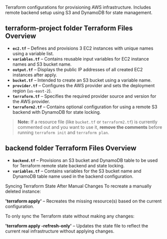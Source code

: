 Terraform configurations for provisioning AWS infrastructure. Includes remote backend setup using S3 and DynamoDB for state management.

## terraform-project folder Terraform Files Overview

- **`ec2.tf`** – Defines and provisions 3 EC2 instances with unique names using a variable list.
- **`variables.tf`** – Contains reusable input variables for EC2 instance names and S3 bucket name.
- **`output.tf`** – Displays the public IP addresses of all created EC2 instances after apply.
- **`bucket.tf`** – Intended to create an S3 bucket using a variable name.
- **`provider.tf`** – Configures the AWS provider and sets the deployment region (`us-east-2`).
- **`terraform.tf`** – Specifies the required provider source and version for the AWS provider.
- **`terraform2.tf`** – Contains optional configuration for using a remote S3 backend with DynamoDB for state locking.

> **Note:** If a resource file (like `bucket.tf` or `terraform2.tf`) is currently commented out and you want to use it, **remove the comments** before running `terraform init` and `terraform plan`.


## backend folder Terraform Files Overview

- **`backend.tf`** – Provisions an S3 bucket and DynamoDB table to be used for Terraform remote state backend and state locking.
- **`variables.tf`** – Contains variables for the S3 bucket name and DynamoDB table name used in the backend configuration.


Syncing Terraform State After Manual Changes
To recreate a manually deleted instance:

**'terraform apply'** – Recreates the missing resource(s) based on the current configuration.

To only sync the Terraform state without making any changes:

**'terraform apply -refresh-only'** – Updates the state file to reflect the current real infrastructure without applying changes.

